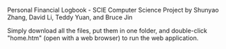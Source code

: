 Personal Financial Logbook - SCIE Computer Science Project by Shunyao Zhang, David Li, Teddy Yuan, and Bruce Jin

Simply download all the files, put them in one folder, and double-click "home.htm" (open with a web browser) to run the web application.

